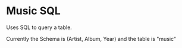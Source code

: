 # Music SQL

Uses SQL to query a table.

Currently the Schema is (Artist, Album, Year) and the table is "music"
